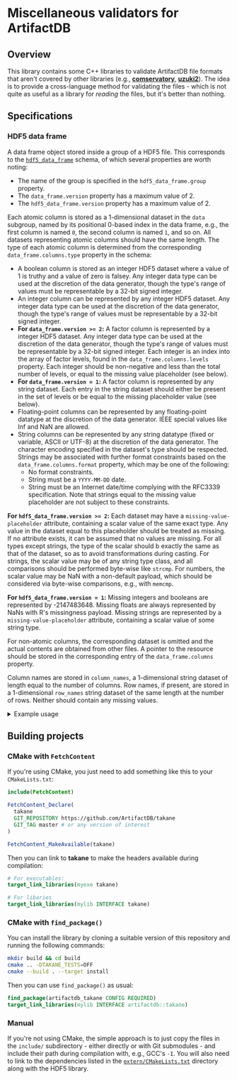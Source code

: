 # Miscellaneous validators for ArtifactDB 

## Overview

This library contains some C++ libraries to validate ArtifactDB file formats that aren't covered by other libraries
(e.g., [**comservatory**](https://github.com/ArtifactDB/comservatory), [**uzuki2**](https://github.com/ArtifactDB/uzuki2)).
The idea is to provide a cross-language method for validating the files - 
which is not quite as useful as a library for _reading_ the files, but it's better than nothing.

## Specifications

### HDF5 data frame

A data frame object stored inside a group of a HDF5 file.
This corresponds to the [`hdf5_data_frame`](https://github.com/ArtifactDB/BiocObjectSchemas/raw/master/raw/hdf5_data_frame/v1.json) schema,
of which several properties are worth noting:

- The name of the group is specified in the `hdf5_data_frame.group` property. 
- The `data_frame.version` property has a maximum value of 2.
- The `hdf5_data_frame.version` property has a maximum value of 2.

Each atomic column is stored as a 1-dimensional dataset in the `data` subgroup, named by its positional 0-based index in the data frame,
e.g., the first column is named `0`, the second column is named `1`, and so on.
All datasets representing atomic columns should have the same length.
The type of each atomic column is determined from the corresponding `data_frame.columns.type` property in the schema:

- A boolean column is stored as an integer HDF5 dataset where a value of 1 is truthy and a value of zero is falsey.
  Any integer data type can be used at the discretion of the data generator, though the type's range of values must be representable by a 32-bit signed integer.
- An integer column can be represented by any integer HDF5 dataset.
  Any integer data type can be used at the discretion of the data generator, though the type's range of values must be representable by a 32-bit signed integer.
- **For `data_frame.version >= 2`:** A factor column is represented by a integer HDF5 dataset.
  Any integer data type can be used at the discretion of the data generator, though the type's range of values must be representable by a 32-bit signed integer.
  Each integer is an index into the array of factor levels, found in the `data_frame.columns.levels` property.
  Each integer should be non-negative and less than the total number of levels, or equal to the missing value placeholder (see below).
- **For `data_frame.version = 1`:** A factor column is represented by any string dataset.
  Each entry in the string dataset should either be present in the set of levels or be equal to the missing placeholder value (see below).
- Floating-point columns can be represented by any floating-point datatype at the discretion of the data generator.
  IEEE special values like Inf and NaN are allowed.
- String columns can be represented by any string datatype (fixed or variable, ASCII or UTF-8) at the discretion of the data generator.
  The character encoding specified in the dataset's type should be respected.
  Strings may be associated with further format constraints based on the `data_frame.columns.format` property, which may be one of the following:
    - No format constraints.
    - String must be a `YYYY-MM-DD` date.
    - String must be an Internet date/time complying with the RFC3339 specification.
  Note that strings equal to the missing value placeholder are not subject to these constraints.

**For `hdf5_data_frame.version >= 2`:** Each dataset may have a `missing-value-placeholder` attribute, containing a scalar value of the same exact type.
Any value in the dataset equal to this placeholder should be treated as missing.
If no attribute exists, it can be assumed that no values are missing.
For all types except strings, the type of the scalar should b exactly the same as that of the dataset, so as to avoid transformations during casting.
For strings, the scalar value may be of any string type class, and all comparisons should be performed byte-wise like `strcmp`.
For numbers, the scalar value may be NaN with a non-default payload, which should be considered via byte-wise comparisons, e.g., with `memcmp`.

**For `hdf5_data_frame.version = 1`:** Missing integers and booleans are represented by -2147483648. 
Missing floats are always represented by NaNs with R's missingness payload.
Missing strings are represented by a `missing-value-placeholder` attribute, containing a scalar value of some string type.

For non-atomic columns, the corresponding dataset is omitted and the actual contents are obtained from other files.
A pointer to the resource should be stored in the corresponding entry of the `data_frame.columns` property.

Column names are stored in `column_names`, a 1-dimensional string dataset of length equal to the number of columns.
Row names, if present, are stored in a 1-dimensional `row_names` string dataset of the same length at the number of rows.
Neither should contain any missing values.

<details>
<summary>Example usage</summary>

Here we validate a HDF5 data frame with columns of different types and row names:

```cpp
#include "takane/takane.hpp"

std::vector<takane::data_frame::ColumnDetails> expected_columns(5);
expected_columns[0].type = takane::data_frame::ColumnType::INTEGER;
expected_columns[1].type = takane::data_frame::ColumnType::STRING;
expected_columns[2].type = takane::data_frame::ColumnType::STRING;
expected_columns[2].format = takane::data_frame::StringFormat::DATETIME;
expected_columns[3].type = takane::data_frame::ColumnType::FACTOR;
expected_columns[3].add_factor_level("foo"); // taken from 'data_frame.columns[3].levels'
expected_columns[3].add_factor_level("bar");
expected_columns[4].type = takane::data_frame::ColumnType::NUMBER;

takane::data_frame::validate_hdf5(
    path, 
    name, 
    /* num_rows = */ 9876, 
    /* has_row_names = */ true, 
    /* columns = */ expected_columns
);
```
</details>

## Building projects

### CMake with `FetchContent`

If you're using CMake, you just need to add something like this to your `CMakeLists.txt`:

```cmake
include(FetchContent)

FetchContent_Declare(
  takane 
  GIT_REPOSITORY https://github.com/ArtifactDB/takane
  GIT_TAG master # or any version of interest
)

FetchContent_MakeAvailable(takane)
```

Then you can link to **takane** to make the headers available during compilation:

```cmake
# For executables:
target_link_libraries(myexe takane)

# For libaries
target_link_libraries(mylib INTERFACE takane)
```

### CMake with `find_package()`

You can install the library by cloning a suitable version of this repository and running the following commands:

```sh
mkdir build && cd build
cmake .. -DTAKANE_TESTS=OFF
cmake --build . --target install
```

Then you can use `find_package()` as usual:

```cmake
find_package(artifactdb_takane CONFIG REQUIRED)
target_link_libraries(mylib INTERFACE artifactdb::takane)
```

### Manual

If you're not using CMake, the simple approach is to just copy the files in the `include/` subdirectory - 
either directly or with Git submodules - and include their path during compilation with, e.g., GCC's `-I`.
You will also need to link to the dependencies listed in the [`extern/CMakeLists.txt`](extern/CMakeLists.txt) directory along with the HDF5 library.
